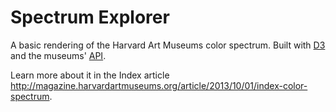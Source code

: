 Spectrum Explorer
=================

A basic rendering of the Harvard Art Museums color spectrum. Built with [D3](http://d3js.org/) and the museums' [API](http://api.harvardartmuseums.org).

Learn more about it in the Index article http://magazine.harvardartmuseums.org/article/2013/10/01/index-color-spectrum.
